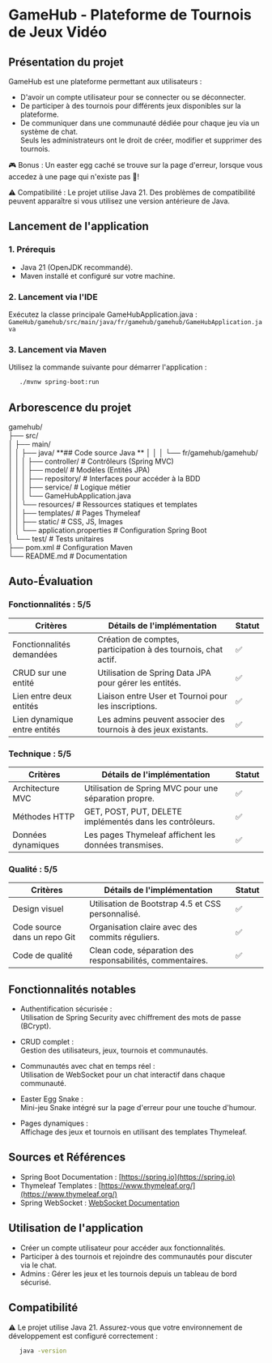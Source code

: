 # GameHub - Plateforme de Tournois de Jeux Vidéo

## Présentation du projet

GameHub est une plateforme permettant aux utilisateurs :  
- D'avoir un compte utilisateur pour se connecter ou se déconnecter.  
- De participer à des tournois pour différents jeux disponibles sur la plateforme.  
- De communiquer dans une communauté dédiée pour chaque jeu via un système de chat.  
Seuls les administrateurs ont le droit de créer, modifier et supprimer des tournois.

🎮 Bonus : Un easter egg caché se trouve sur la page d'erreur, lorsque vous accedez à une page qui n'existe pas 👀! 

⚠️ Compatibilité : Le projet utilise Java 21. Des problèmes de compatibilité peuvent apparaître si vous utilisez une version antérieure de Java.

## Lancement de l'application

### 1. Prérequis
- Java 21 (OpenJDK recommandé).  
- Maven installé et configuré sur votre machine.

### 2. Lancement via l'IDE
Exécutez la classe principale GameHubApplication.java :  
`GameHub/gamehub/src/main/java/fr/gamehub/gamehub/GameHubApplication.java`

### 3. Lancement via Maven
Utilisez la commande suivante pour démarrer l'application :  
  ```sh
     ./mvnw spring-boot:run
  ```

## Arborescence du projet

gamehub/  
├── src/  
│   ├── main/  
│   │   ├── java/                            **## Code source Java ** 
│   │   │   └── fr/gamehub/gamehub/  
│   │   │       ├── controller/              # Contrôleurs (Spring MVC)  
│   │   │       ├── model/                   # Modèles (Entités JPA)  
│   │   │       ├── repository/              # Interfaces pour accéder à la BDD  
│   │   │       ├── service/                 # Logique métier  
│   │   │       └── GameHubApplication.java  
│   │   └── resources/                       # Ressources statiques et templates  
│   │       ├── templates/                   # Pages Thymeleaf  
│   │       ├── static/                      # CSS, JS, Images  
│   │       └── application.properties       # Configuration Spring Boot  
│   └── test/                                # Tests unitaires  
├── pom.xml                                  # Configuration Maven  
└── README.md                                # Documentation




## Auto-Évaluation

### Fonctionnalités : 5/5

| Critères                 | Détails de l'implémentation                              | Statut |
|--------------------------|----------------------------------------------------------|--------|
| Fonctionnalités demandées| Création de comptes, participation à des tournois, chat actif. | ✅   |
| CRUD sur une entité      | Utilisation de Spring Data JPA pour gérer les entités.   | ✅     |
| Lien entre deux entités  | Liaison entre User et Tournoi pour les inscriptions.     | ✅     |
| Lien dynamique entre entités | Les admins peuvent associer des tournois à des jeux existants. | ✅ |

### Technique : 5/5

| Critères        | Détails de l'implémentation                                     | Statut |
|-----------------|-----------------------------------------------------------------|--------|
| Architecture MVC| Utilisation de Spring MVC pour une séparation propre.           | ✅     |
| Méthodes HTTP   | GET, POST, PUT, DELETE implémentés dans les contrôleurs.        | ✅     |
| Données dynamiques | Les pages Thymeleaf affichent les données transmises.        | ✅     |

### Qualité : 5/5

| Critères              | Détails de l'implémentation                       | Statut |
|-----------------------|---------------------------------------------------|--------|
| Design visuel         | Utilisation de Bootstrap 4.5 et CSS personnalisé. | ✅     |
| Code source dans un repo Git | Organisation claire avec des commits réguliers. | ✅  |
| Code de qualité       | Clean code, séparation des responsabilités, commentaires. | ✅ |

## Fonctionnalités notables

- Authentification sécurisée :  
  Utilisation de Spring Security avec chiffrement des mots de passe (BCrypt).

- CRUD complet :  
  Gestion des utilisateurs, jeux, tournois et communautés.

- Communautés avec chat en temps réel :  
  Utilisation de WebSocket pour un chat interactif dans chaque communauté.

- Easter Egg Snake :  
  Mini-jeu Snake intégré sur la page d'erreur pour une touche d'humour.

- Pages dynamiques :  
  Affichage des jeux et tournois en utilisant des templates Thymeleaf.

## Sources et Références

- Spring Boot Documentation : [https://spring.io](https://spring.io)  
- Thymeleaf Templates : [https://www.thymeleaf.org/](https://www.thymeleaf.org/)  
- Spring WebSocket : [WebSocket Documentation](https://docs.spring.io/spring-framework/docs/current/reference/html/web.html#websocket)

## Utilisation de l'application

- Créer un compte utilisateur pour accéder aux fonctionnalités.
- Participer à des tournois et rejoindre des communautés pour discuter via le chat.
- Admins : Gérer les jeux et les tournois depuis un tableau de bord sécurisé.

## Compatibilité

⚠️ Le projet utilise Java 21. Assurez-vous que votre environnement de développement est configuré correctement :

  ```sh
     java -version
  ```
